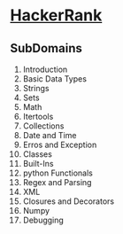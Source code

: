# [HackerRank](https://www.hackerrank.com/domains/python?filters%5Bstatus%5D%5B%5D=unsolved&badge_type=python)

## SubDomains

1. Introduction
2. Basic Data Types
3. Strings
4. Sets 
5. Math
6. Itertools
7. Collections
8. Date and Time 
9. Erros and Exception
10. Classes
11. Built-Ins
12. python Functionals 
13. Regex and Parsing
14. XML
15. Closures and Decorators
16. Numpy
17. Debugging